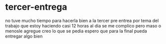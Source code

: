 # tercer-entrega
no tuve mucho tiempo para hacerla bien a la tercer pre entrea por tema del trabajo que estoy haciendo casi 12 horas al dia se me complico pero maso o menosle agregue creo lo que se pedia espero que para la final pueda entregar algo bien 